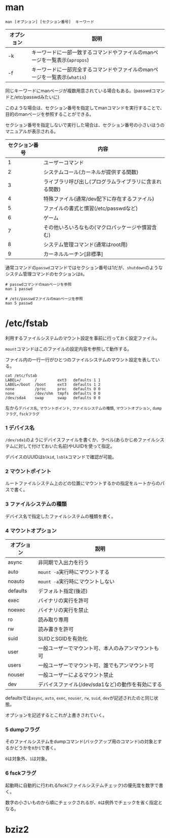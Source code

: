 # man

```
man [オプション] [セクション番号]  キーワード
```

| オプション | 説明                                                                       |
|------------|----------------------------------------------------------------------------|
| -k         | キーワードに一部一致するコマンドやファイルのmanページを一覧表示(`apropos`) |
| -f         | キーワードに一部完全するコマンドやファイルのmanページを一覧表示(`whatis`)  |

同じキーワードにmanページが複数用意されている場合もある。(passwdコマンドと/etc/passwdみたいに)

このような場合は、セクション番号を指定してmanコマンドを実行することで、目的のmanページを参照することができる。

セクション番号を指定しないで実行した場合は、セクション番号の小さいほうのマニュアルが表示される。

| セクション番号 | 内容                                                   |
|----------------|--------------------------------------------------------|
| 1              | ユーザーコマンド                                       |
| 2              | システムコール(カーネルが提供する関数)                 |
| 3              | ライブラリ呼び出し(プログラムライブラリに含まれる関数) |
| 4              | 特殊ファイル(通常/dev配下に存在するファイル)           |
| 5              | ファイルの書式と慣習(/etc/passwdなど)                  |
| 6              | ゲーム                                                 |
| 7              | その他いろいろなもの(マクロパッケージや慣習含む)       |
| 8              | システム管理コマンド(通常はroot用)                     |
| 9              | カーネルルーチン[非標準]                               |

通常コマンドの`passwd`コマンドではセクション番号は1だが、`shutdown`のようなシステム管理コマンドのセクションは`8`。

```
# passwdコマンドのmanページを参照
man 1 passwd

# /etc/passwdファイルのmanページを参照
man 5 passwd
```

# /etc/fstab

利用するファイルシステムのマウント設定を事前に行っておく設定ファイル。

`mount`コマンドはこのファイルの設定内容を参照して動作する。

ファイル内の一行一行がひとつのファイルシステムのマウント設定を表している。

```
cat /etc/fstab
LABEL=/      /         ext3   defaults 1 1
LABEL=/boot  /boot     ext3   defaults 1 2
none         /proc     proc   defaults 0 0
none         /dev/shm  tmpfs  defaults 0 0
/dev/sda4    swap      swap   defaults 0 0
```

左から`デバイス名`, `マウントポイント`, `ファイルシステムの種類`, `マウントオプション`, `dumpフラグ`, `fsckフラグ`

### 1 デバイス名

`/dev/sda1`のようにデバイスファイルを書くか、ラベル(あらかじめファイルシステムに対して付けておいた名前)やUUIDを使って指定。

デバイスのUUIDは`blkid`, `lsblk`コマンドで確認が可能。

### 2 マウントポイント

ルートファイルシステム上のどの位置にマウントするかの指定をルートからのパスで書く。

### 3 ファイルシステムの種類

デバイス名で指定したファイルシステムの種類を書く。

### 4 マウントオプション

| オプション | 説明                                               |
|------------|----------------------------------------------------|
| async      | 非同期で入出力を行う                               |
| auto       | `mount -a`実行時にマウントする                     |
| noauto     | `mount -a`実行時にマウントしない                   |
| defaults   | デフォルト指定(後述)                               |
| exec       | バイナリの実行を許可                               |
| noexec     | バイナリの実行を禁止                               |
| ro         | 読み取り専用                                       |
| rw         | 読み書きを許可                                     |
| suid       | SUIDとSGIDを有効化                                 |
| user       | 一般ユーザーでマウント可、本人のみアンマウントも可 |
| users      | 一般ユーザーでマウント可、誰でもアンマウント可     |
| nouser     | 一般ユーザーによるマウント禁止                     |
| dev        | デバイスファイル(/dev/sda1など)の動作を有効にする  |

defaultsでは`async`, `auto`, `exec`, `nouser`, `rw`, `suid`, `dev`が記述されたのと同じ状態。

オプションを記述するとこれが上書きされていく。

### 5 dumpフラグ

そのファイルシステムをdumpコマンド(バックアップ用のコマンド)の対象とするかどうかを`0`か`1`で書く。

`0`は対象外、`1`は対象。

### 6 fsckフラグ

起動時に自動的に行われるfsck(ファイルシステムチェック)の優先度を数字で書く。

数字の小さいものから順にチェックされるが、`0`は例外でチェックを省く指定となる。

# bziz2

